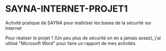 # SAYNA-INTERNET-PROJET1
Activité pratique de SAYNA pour maîtriser les bases de la sécurité sur Internet

Pour réaliser le projet 1 (Un peu plus de sécurité on en a jamais assez), j'ai utilisé "Microsoft Word" pour faire un rapport de mes activités.
